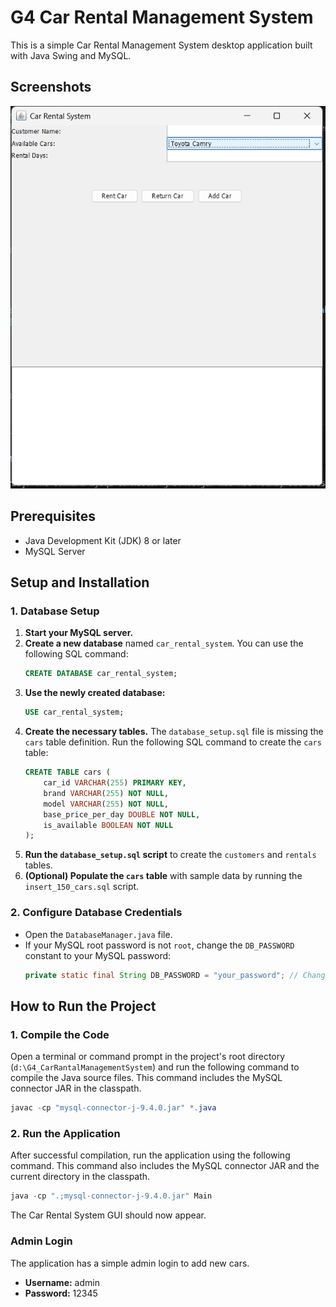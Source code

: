 # G4 Car Rental Management System

This is a simple Car Rental Management System desktop application built with Java Swing and MySQL.

## Screenshots

![Demo Screenshot](Demo/A.png)

## Prerequisites

*   Java Development Kit (JDK) 8 or later
*   MySQL Server

## Setup and Installation

### 1. Database Setup

1.  **Start your MySQL server.**
2.  **Create a new database** named `car_rental_system`. You can use the following SQL command:
    ```sql
    CREATE DATABASE car_rental_system;
    ```
3.  **Use the newly created database:**
    ```sql
    USE car_rental_system;
    ```
4.  **Create the necessary tables.** The `database_setup.sql` file is missing the `cars` table definition. Run the following SQL command to create the `cars` table:
    ```sql
    CREATE TABLE cars (
        car_id VARCHAR(255) PRIMARY KEY,
        brand VARCHAR(255) NOT NULL,
        model VARCHAR(255) NOT NULL,
        base_price_per_day DOUBLE NOT NULL,
        is_available BOOLEAN NOT NULL
    );
    ```
5.  **Run the `database_setup.sql` script** to create the `customers` and `rentals` tables.
6.  **(Optional) Populate the `cars` table** with sample data by running the `insert_150_cars.sql` script.

### 2. Configure Database Credentials

*   Open the `DatabaseManager.java` file.
*   If your MySQL root password is not `root`, change the `DB_PASSWORD` constant to your MySQL password:
    ```java
    private static final String DB_PASSWORD = "your_password"; // Change this to your MySQL root password
    ```

## How to Run the Project

### 1. Compile the Code

Open a terminal or command prompt in the project's root directory (`d:\G4_CarRantalManagementSystem`) and run the following command to compile the Java source files. This command includes the MySQL connector JAR in the classpath.

```powershell
javac -cp "mysql-connector-j-9.4.0.jar" *.java
```

### 2. Run the Application

After successful compilation, run the application using the following command. This command also includes the MySQL connector JAR and the current directory in the classpath.

```powershell
java -cp ".;mysql-connector-j-9.4.0.jar" Main
```

The Car Rental System GUI should now appear.

### Admin Login

The application has a simple admin login to add new cars.
*   **Username:** admin
*   **Password:** 12345